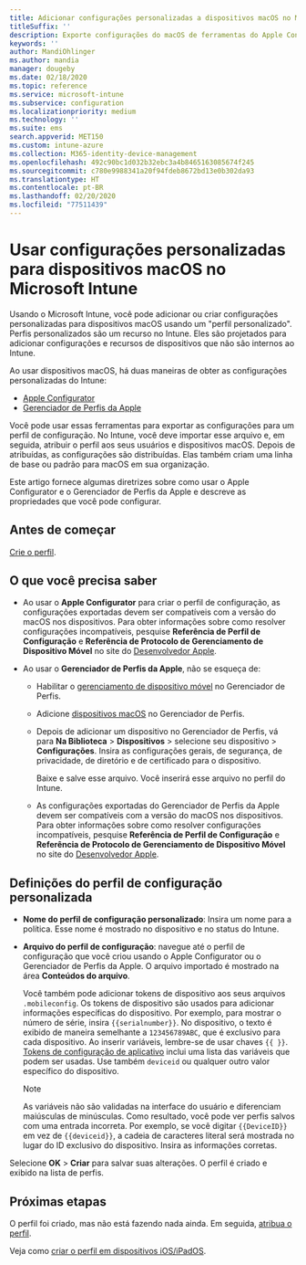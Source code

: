 ```yaml
---
title: Adicionar configurações personalizadas a dispositivos macOS no Microsoft Intune ‑ Azure | Microsoft Docs
titleSuffix: ''
description: Exporte configurações do macOS de ferramentas do Apple Configurator ou do Gerenciador de Perfis da Apple e, em seguida, importe-as para o Microsoft Intune. Essas configurações podem criar, usar e controlar configurações e recursos personalizados nos dispositivos macOS. Esse perfil personalizado pode ser atribuído ou distribuído para dispositivos macOS na sua organização para criar uma linha de base ou padrão.
keywords: ''
author: MandiOhlinger
ms.author: mandia
manager: dougeby
ms.date: 02/18/2020
ms.topic: reference
ms.service: microsoft-intune
ms.subservice: configuration
ms.localizationpriority: medium
ms.technology: ''
ms.suite: ems
search.appverid: MET150
ms.custom: intune-azure
ms.collection: M365-identity-device-management
ms.openlocfilehash: 492c90bc1d032b32ebc3a4b8465163085674f245
ms.sourcegitcommit: c780e9988341a20f94fdeb8672bd13e0b302da93
ms.translationtype: HT
ms.contentlocale: pt-BR
ms.lasthandoff: 02/20/2020
ms.locfileid: "77511439"
---
```

# <a name="use-custom-settings-for-macos-devices-in-microsoft-intune"></a>Usar configurações personalizadas para dispositivos macOS no Microsoft Intune

Usando o Microsoft Intune, você pode adicionar ou criar configurações personalizadas para dispositivos macOS usando um "perfil personalizado". Perfis personalizados são um recurso no Intune. Eles são projetados para adicionar configurações e recursos de dispositivos que não são internos ao Intune.

Ao usar dispositivos macOS, há duas maneiras de obter as configurações personalizadas do Intune:

- [Apple Configurator](https://itunes.apple.com/app/apple-configurator-2/id1037126344?mt=12)
- [Gerenciador de Perfis da Apple](https://support.apple.com/profile-manager)

Você pode usar essas ferramentas para exportar as configurações para um perfil de configuração. No Intune, você deve importar esse arquivo e, em seguida, atribuir o perfil aos seus usuários e dispositivos macOS. Depois de atribuídas, as configurações são distribuídas. Elas também criam uma linha de base ou padrão para macOS em sua organização.

Este artigo fornece algumas diretrizes sobre como usar o Apple Configurator e o Gerenciador de Perfis da Apple e descreve as propriedades que você pode configurar.

## <a name="before-you-begin"></a>Antes de começar

[Crie o perfil](device-profile-create.md).

## <a name="what-you-need-to-know"></a>O que você precisa saber

- Ao usar o **Apple Configurator** para criar o perfil de configuração, as configurações exportadas devem ser compatíveis com a versão do macOS nos dispositivos. Para obter informações sobre como resolver configurações incompatíveis, pesquise **Referência de Perfil de Configuração** e **Referência de Protocolo de Gerenciamento de Dispositivo Móvel** no site do [Desenvolvedor Apple](https://developer.apple.com/).

- Ao usar o **Gerenciador de Perfis da Apple**, não se esqueça de:

  - Habilitar o [gerenciamento de dispositivo móvel](https://help.apple.com/serverapp/mac/5.7/#/apd05B9B761-D390-4A75-9251-E9AD29A61D0C) no Gerenciador de Perfis.
  - Adicione [dispositivos macOS](https://help.apple.com/profilemanager/mac/5.7/#/pm9onzap1984) no Gerenciador de Perfis.
  - Depois de adicionar um dispositivo no Gerenciador de Perfis, vá para **Na Biblioteca** > **Dispositivos** > selecione seu dispositivo > **Configurações**. Insira as configurações gerais, de segurança, de privacidade, de diretório e de certificado para o dispositivo.

    Baixe e salve esse arquivo. Você inserirá esse arquivo no perfil do Intune. 

  - As configurações exportadas do Gerenciador de Perfis da Apple devem ser compatíveis com a versão do macOS nos dispositivos. Para obter informações sobre como resolver configurações incompatíveis, pesquise **Referência de Perfil de Configuração** e **Referência de Protocolo de Gerenciamento de Dispositivo Móvel** no site do [Desenvolvedor Apple](https://developer.apple.com/).

## <a name="custom-configuration-profile-settings"></a>Definições do perfil de configuração personalizada

- **Nome do perfil de configuração personalizado**: Insira um nome para a política. Esse nome é mostrado no dispositivo e no status do Intune.
- **Arquivo do perfil de configuração**: navegue até o perfil de configuração que você criou usando o Apple Configurator ou o Gerenciador de Perfis da Apple. O arquivo importado é mostrado na área **Conteúdos do arquivo**.

  Você também pode adicionar tokens de dispositivo aos seus arquivos `.mobileconfig`. Os tokens de dispositivo são usados para adicionar informações específicas do dispositivo. Por exemplo, para mostrar o número de série, insira `{{serialnumber}}`. No dispositivo, o texto é exibido de maneira semelhante a `123456789ABC`, que é exclusivo para cada dispositivo. Ao inserir variáveis, lembre-se de usar chaves `{{ }}`. [Tokens de configuração de aplicativo](../apps/app-configuration-policies-use-ios.md#tokens-used-in-the-property-list) inclui uma lista das variáveis que podem ser usadas. Use também `deviceid` ou qualquer outro valor específico do dispositivo.

  > [!NOTE]
  > As variáveis não são validadas na interface do usuário e diferenciam maiúsculas de minúsculas. Como resultado, você pode ver perfis salvos com uma entrada incorreta. Por exemplo, se você digitar `{{DeviceID}}` em vez de `{{deviceid}}`, a cadeia de caracteres literal será mostrada no lugar do ID exclusivo do dispositivo. Insira as informações corretas.

Selecione **OK** > **Criar** para salvar suas alterações. O perfil é criado e exibido na lista de perfis.

## <a name="next-steps"></a>Próximas etapas

O perfil foi criado, mas não está fazendo nada ainda. Em seguida, [atribua o perfil](device-profile-assign.md).

Veja como [criar o perfil em dispositivos iOS/iPadOS](../custom-settings-ios.md).
